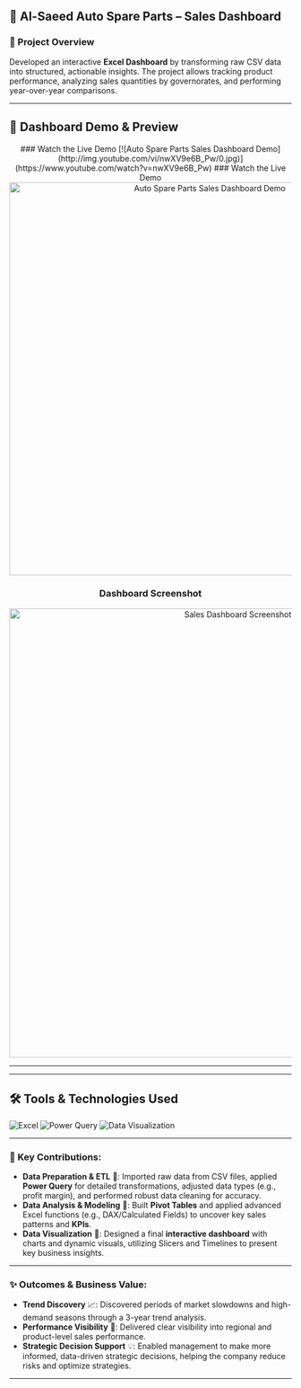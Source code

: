 ## 🚗 Al-Saeed Auto Spare Parts – Sales Dashboard

### 📌 Project Overview
Developed an interactive **Excel Dashboard** by transforming raw CSV data into structured, actionable insights. The project allows tracking product performance, analyzing sales quantities by governorates, and performing year-over-year comparisons.

---
## 🎥 Dashboard Demo & Preview

<div align="center">
    ### Watch the Live Demo
[![Auto Spare Parts Sales Dashboard Demo](http://img.youtube.com/vi/nwXV9e6B_Pw/0.jpg)](https://www.youtube.com/watch?v=nwXV9e6B_Pw)
### Watch the Live Demo

<a href="https://www.youtube.com/watch?v=nwXV9e6B_Pw">
  <img src="http://img.youtube.com/vi/nwXV9e6B_Pw/0.jpg" alt="Auto Spare Parts Sales Dashboard Demo" width="700">
</a>
<br>

### Dashboard Screenshot
<img src="https://drive.google.com/uc?export=view&id=1XVQo0htbJZYP5XKvNNBl6YfPoKbqm7HO" alt="Sales Dashboard Screenshot" width="800"/>
</div>

---
---

## 🛠️ Tools & Technologies Used
![Excel](https://img.shields.io/badge/Microsoft_Excel-217346?style=for-the-badge&logo=microsoft-excel&logoColor=white)
![Power Query](https://img.shields.io/badge/Power_Query-217346?style=for-the-badge&logo=microsoft-excel&logoColor=white)
![Data Visualization](https://img.shields.io/badge/Data_Visualization-3498DB?style=for-the-badge&logo=tableau&logoColor=white)


---
### 🔑 Key Contributions:

-   **Data Preparation & ETL** 🧺: Imported raw data from CSV files, applied **Power Query** for detailed transformations, adjusted data types (e.g., profit margin), and performed robust data cleaning for accuracy.
-   **Data Analysis & Modeling** 🧠: Built **Pivot Tables** and applied advanced Excel functions (e.g., DAX/Calculated Fields) to uncover key sales patterns and **KPIs**.
-   **Data Visualization** 🎨: Designed a final **interactive dashboard** with charts and dynamic visuals, utilizing Slicers and Timelines to present key business insights.

---

### ✨ Outcomes & Business Value:

-   **Trend Discovery** 📈: Discovered periods of market slowdowns and high-demand seasons through a 3-year trend analysis.
-   **Performance Visibility** 🔎: Delivered clear visibility into regional and product-level sales performance.
-   **Strategic Decision Support** 💡: Enabled management to make more informed, data-driven strategic decisions, helping the company reduce risks and optimize strategies.

---